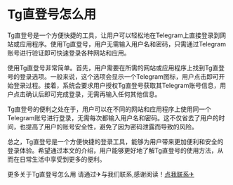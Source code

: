 # Tg直登号怎么用

Tg直登号是一个方便快捷的工具，让用户可以轻松地在Telegram上直接登录到网站或应用程序。使用Tg直登号，用户无需输入用户名和密码，只需通过Telegram账号进行验证即可快速登录各种网站和应用。

使用Tg直登号非常简单。首先，用户需要在所需的网站或应用程序上找到Tg直登号的登录选项。一般来说，这个选项会显示一个Telegram图标，用户点击即可开始登录过程。接着，系统会要求用户授权Tg直登号获取其Telegram账号信息，用户点击确认后即可完成登录，无需再输入任何其他信息。

Tg直登号的便利之处在于，用户可以在不同的网站和应用程序上使用同一个Telegram账号进行登录，无需每次都输入用户名和密码。这不仅省去了用户的时间，也提高了用户的账号安全性，避免了因为密码泄露而导致的风险。

总之，Tg直登号是一个方便快捷的登录工具，能够为用户带来更加便利和安全的登录体验。希望通过本文的介绍，用户能够更好地了解Tg直登号的使用方法，从而在日常生活中享受到更多的便利。

更多关于Tg直登号怎么用 请通过✈与我们联系,感谢阅读！[点我联系✈](https://my.G208.com)
